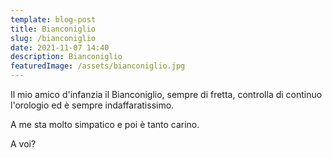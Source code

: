 ```yaml
---
template: blog-post
title: Bianconiglio
slug: /bianconiglio
date: 2021-11-07 14:40
description: Bianconiglio
featuredImage: /assets/bianconiglio.jpg
---
```


Il mio amico d'infanzia il Bianconiglio, sempre di fretta, controlla di continuo l'orologio ed è sempre indaffaratissimo.

A me sta molto simpatico e poi è tanto carino.

A voi?